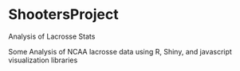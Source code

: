 # ShootersProject
Analysis of Lacrosse Stats

Some Analysis of NCAA lacrosse data using R, Shiny, and javascript visualization libraries
